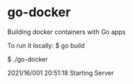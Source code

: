 # go-docker

Building docker containers with Go apps

To run it locally:
$ go build

$ ./go-docker

2021/16/001 20:51:18 Starting Server
